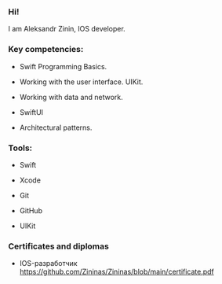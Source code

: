 ### Hi!

I am Aleksandr Zinin, IOS developer.

### Key competencies:

- Swift Programming Basics.

- Working with the user interface. UIKit.

- Working with data and network.

- SwiftUI

- Architectural patterns.

### Tools:

- Swift

- Xcode

- Git

- GitHub

- UIKit

### Certificates and diplomas

- IOS-разработчик https://github.com/Zininas/Zininas/blob/main/certificate.pdf
